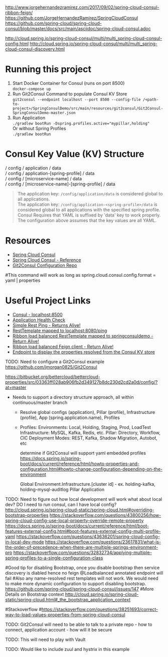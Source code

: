 
http://www.jorgehernandezramirez.com/2017/09/02/spring-cloud-consul-ribbon-feign/
https://github.com/JorgeHernandezRamirez/SpringCloudConsul
https://github.com/spring-cloud/spring-cloud-consul/blob/master/docs/src/main/asciidoc/spring-cloud-consul.adoc

http://cloud.spring.io/spring-cloud-consul/multi/multi_spring-cloud-consul-config.html
http://cloud.spring.io/spring-cloud-consul/multi/multi_spring-cloud-consul-discovery.html




# Running this project  
1. Start Docker Container for Consul (runs on port 8500)  
`docker-compose up`
2. Run Git2Consul Command to populate Consul KV Store  
`git2consul --endpoint localhost --port 8500 --config-file /<path-to-project>/SpringConsulDemo/src/main/resources/git2consul/Git2Consul-SpringConsulDemo-master.json`
3. Run Application  
`./gradlew bootRun -Dspring.profiles.active="mypillar,holding"`  
Or without Spring Profiles  
`./gradlew bootRun`


# Consul Key Value (KV) Structure  

/ config / application / data  
/ config / application-[spring-profile] / data  
/ config / [microservice-name] / data  
/ config / [microservice-name]-[spring-profile] / data  

> The application key: `/config/application/data` is considered global to all applications.  
> The application key: `/config/application-<spring-profile>/data` is considered global to all applications with the specified spring profile.  
> Consul Requires that YAML is suffixed by 'data' key to work properly.  The configuration above assumes that the key values are all YAML.  

# Resources
* [Spring Cloud Consul](https://github.com/spring-cloud/spring-cloud-consul/blob/master/docs/src/main/asciidoc/spring-cloud-consul.adoc)
* [Spring Cloud Consul - Reference](http://cloud.spring.io/spring-cloud-consul/multi/multi_spring-cloud-consul-config.html)
* [Git2Consul Configuration Repo](https://github.com/jmorgan0825/Git2Consul)

#This command will work as long as
spring.cloud.consul.config.format = yaml | properties

# Useful Project Links

* [Consul - localhost:8500](http://localhost:8500)
* [Application Health Check](http://localhost:8080/health)
* [Simple Rest Ping - Returns Alive!](http://localhost:8080/ping)
* [RestTemplate mapped to localhost:8080/ping](http://localhost:8080/ping/rest)
* [Ribbon load balanced RestTemplate mapped to springconsuldemo - Return Alive!](http://localhost:8080/ping/rest/ribbon)
* [Ribbon load balanced Feign client - Return Alive!](http://localhost:8080/ping/rest/feign)
* [Endpoint to display the properties resolved from the Consul KV store](http://localhost:8080/property)



TODO:  Need to configure a Git2Consul example
https://github.com/jmorgan0825/Git2Consul



https://bitbucket.org/bettercloud/bettercloud-properties/src/03363ff028ab906fb2d349127b8dc230d2cd2a0d/config/?at=master
- Needs to support a directory structure approach, all within continuous/master branch
  - Resolve global configs (application), Pillar (profile), Infrastructure (profile), App (spring.application.name), Profiles
  - Profiles:
    Environments: Local, Holding, Staging, Prod, LoadTest
    Infrastructure: MySQL, Kafka, Redis, etc.
    Pillar: Directory, Workflow, CIC
    Deployment Modes: REST, Kafka, Shadow Migration, Autobot, etc

    determine if Git2Consul will support yaml embedded profiles
    https://docs.spring.io/spring-boot/docs/current/reference/html/howto-properties-and-configuration.html#howto-change-configuration-depending-on-the-environment

    Global
    Environment.Infrastructure.[cluster id] - ex. holding-kafka, holding-mysql-auditlog
    Pillar
    Application

TODO: Need to figure out how local development will work
what about local dev?  DO I need to run consul, can I have local config?
http://cloud.spring.io/spring-cloud-static/spring-cloud.html#overriding-bootstrap-properties
https://stackoverflow.com/questions/43800256/how-spring-cloud-config-use-local-property-override-remote-property
https://docs.spring.io/spring-boot/docs/current/reference/html/boot-features-external-config.html#boot-features-external-config-multi-profile-yaml
https://stackoverflow.com/questions/43636201/spring-cloud-config-in-local-dev-mode
https://stackoverflow.com/questions/23617831/what-is-the-order-of-precedence-when-there-are-multiple-springs-environment-pro
https://stackoverflow.com/questions/32832734/applying-multiple-spring-profiles-to-a-single-configuration-class

#Good tip for disabling Bootstrap, once you disable bootstrap then service discovery is diabled hence no feign @Loadbalanced annotated endpoint will fail
#Also any name-resolved rest templates will not work.  We would need to make more dynamic configuration to support disabling bootstrap.
https://github.com/spring-cloud/spring-cloud-consul/issues/147
#More Details on Bootstrap context
http://cloud.spring.io/spring-cloud-static/spring-cloud.html#_the_bootstrap_application_context

#Stackoverflow
#https://stackoverflow.com/questions/38251693/correct-way-to-load-values-properties-from-spring-cloud-consul

TODO: Git2Consul will need to be able to talk to a private repo
    - how to connect, application account
    - how will it be secure

TODO: This will need to play with Vault

TODO:  Would like to include zuul and hystrix in this example



